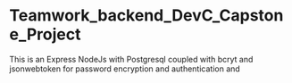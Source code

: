# Teamwork_backend_DevC_Capstone_Project
This is an Express NodeJs with Postgresql coupled with bcryt and jsonwebtoken for  password encryption and authentication and
